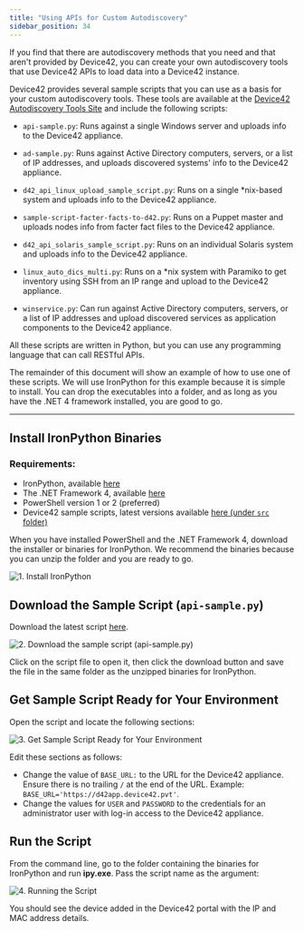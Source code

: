 ```yaml
---
title: "Using APIs for Custom Autodiscovery"
sidebar_position: 34
---
```

If you find that there are autodiscovery methods that you need and that aren't provided by Device42, you can create your own autodiscovery tools that use Device42 APIs to load data into a Device42 instance.

Device42 provides several sample scripts that you can use as a basis for your custom autodiscovery tools. These tools are available at the [Device42 Autodiscovery Tools Site](https://github.com/device42/Device42-AutoDiscovery-Scripts) and include the following scripts:

- `api-sample.py`: Runs against a single Windows server and uploads info to the Device42 appliance.

- `ad-sample.py`: Runs against Active Directory computers, servers, or a list of IP addresses, and uploads discovered systems' info to the Device42 appliance.

- `d42_api_linux_upload_sample_script.py`: Runs on a single *nix-based system and uploads info to the Device42 appliance.

- `sample-script-facter-facts-to-d42.py`: Runs on a Puppet master and uploads nodes info from facter fact files to the Device42 appliance.

- `d42_api_solaris_sample_script.py`: Runs on an individual Solaris system and uploads info to the Device42 appliance.

- `linux_auto_dics_multi.py`: Runs on a *nix system with Paramiko to get inventory using SSH from an IP range and upload to the Device42 appliance.

- `winservice.py`: Can run against Active Directory computers, servers, or a list of IP addresses and upload discovered services as application components to the Device42 appliance.

All these scripts are written in Python, but you can use any programming language that can call RESTful APIs.

The remainder of this document will show an example of how to use one of these scripts. We will use IronPython for this example because it is simple to install. You can drop the executables into a folder, and as long as you have the .NET 4 framework installed, you are good to go.

* * *

## Install IronPython Binaries

### Requirements:

- IronPython, available [here](https://ironpython.net/download/)
- The .NET Framework 4, available [here](https://www.microsoft.com/en-us/download/details.aspx?id=17851)
- PowerShell version 1 or 2 (preferred)
- Device42 sample scripts, latest versions available [here (under `src` folder)](https://github.com/device42/Device42-AutoDiscovery-Scripts)

When you have installed PowerShell and the .NET Framework 4, download the installer or binaries for IronPython. We recommend the binaries because you can unzip the folder and you are ready to go.

![1. Install IronPython](/assets/images/install_ironpython.png)

## Download the Sample Script (`api-sample.py`)

Download the latest script [here](https://github.com/device42/Device42-AutoDiscovery-Scripts/tree/master/src).

![2. Download the sample script (api-sample.py)](/assets/images/autodiscovery-scripts-download-raw.png)

Click on the script file to open it, then click the download button and save the file in the same folder as the unzipped binaries for IronPython.

## Get Sample Script Ready for Your Environment

Open the script and locate the following sections:

![3. Get Sample Script Ready for Your Environment](/assets/images/wpid2788-3.png)

Edit these sections as follows:

* Change the value of `BASE_URL:` to the URL for the Device42 appliance. Ensure there is no trailing `/` at the end of the URL. Example: `BASE_URL='https://d42app.device42.pvt'`.
* Change the values for `USER` and `PASSWORD` to the credentials for an administrator user with log-in access to the Device42 appliance.

## Run the Script

From the command line, go to the folder containing the binaries for IronPython and run **ipy.exe**. Pass the script name as the argument:

![4. Running the Script](/assets/images/wpid2789-4.png)

You should see the device added in the Device42 portal with the IP and MAC address details.
